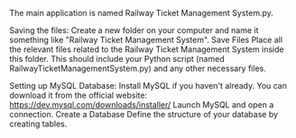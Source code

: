 The main application is named Railway Ticket Management System.py.

Saving the files:
Create a new folder on your computer and name it something like "Railway Ticket Management System".
Save Files
Place all the relevant files related to the Railway Ticket Management System inside this folder.
This should include your Python script (named RailwayTicketManagementSystem.py) and any other necessary files.

Setting up MySQL Database:
Install MySQL if you haven't already. You can download it from the official website: https://dev.mysql.com/downloads/installer/
Launch MySQL and open a connection.
Create a Database
Define the structure of your database by creating tables.
